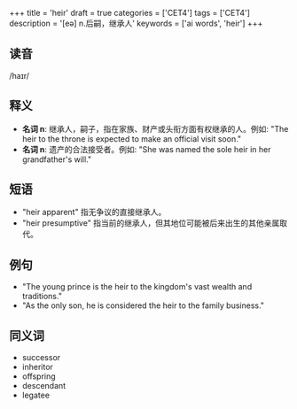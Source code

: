 +++
title = 'heir'
draft = true
categories = ['CET4']
tags = ['CET4']
description = '[eə] n.后嗣，继承人'
keywords = ['ai words', 'heir']
+++

## 读音
/haɪr/

## 释义
- **名词 n**: 继承人，嗣子，指在家族、财产或头衔方面有权继承的人。例如: "The heir to the throne is expected to make an official visit soon."
- **名词 n**: 遗产的合法接受者。例如: "She was named the sole heir in her grandfather's will."

## 短语
- "heir apparent" 指无争议的直接继承人。
- "heir presumptive" 指当前的继承人，但其地位可能被后来出生的其他亲属取代。

## 例句
- "The young prince is the heir to the kingdom's vast wealth and traditions."
- "As the only son, he is considered the heir to the family business."

## 同义词
- successor
- inheritor
- offspring
- descendant
- legatee
